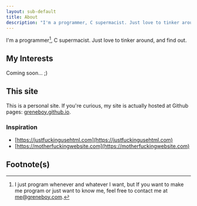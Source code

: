 ```yaml
---
layout: sub-default
title: About
description: "I'm a programmer, C supermacist. Just love to tinker around, and find out."
---
```

I'm a programmer[^1], C supermacist. Just love to tinker around, and find out.

## My Interests
Coming soon... ;)

## This site
This is a personal site. If you're curious, my site is actually hosted at Github pages: [greneboy.github.io](https://github.com/greneboy/greneboy.github.io).

### Inspiration
- [https://justfuckingusehtml.com](https://justfuckingusehtml.com)
- [https://motherfuckingwebsite.com](https://motherfuckingwebsite.com)

## Footnote(s)
[^1]: I just program whenever and whatever I want, but If you want to make me program or just want to know me, feel free to contact me at <a href="mailto:me@greneboy.com">me@greneboy.com</a>.
